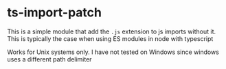 # ts-import-patch

This is a simple module that add the `.js` extension to js imports without it.
This is typically the case when using ES modules in node with typescript

Works for Unix systems only. I have not tested on Windows since windows uses a different path delimiter
